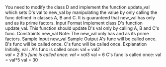 You need to modify the class D and implement the function update_val which sets D's val to new_val by manipulating the value by only calling the func defined in classes A, B and C.
It is guaranteed that new_val has only  and  as its prime factors.
Input Format
Implement class D's function update_val. This function should update D's val only by calling A, B and C's func.
Constraints
 new_val 
Note: The new_val only has  and  as its prime factors.
Sample Input
new_val 
Sample Output
A's func will be called once.
B's func will be called once.
C's func will be called once.
Explanation
Initially, val .
A's func is called once:
val = val*2  
val = 2
B's func is called once:
val = val*3
val = 6
C's func is called once:
val = val*5
val = 30
